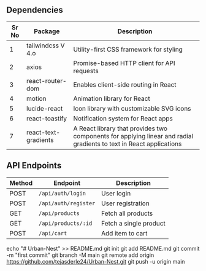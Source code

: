 


## Dependencies

| Sr No | Package             | Description                                      |
|------|---------------------|--------------------------------------------------|
| 1    | tailwindcss V 4.o        | Utility-first CSS framework for styling         |
| 2    | axios              | Promise-based HTTP client for API requests      |
| 3    | react-router-dom   | Enables client-side routing in React            |
| 4    | motion      | Animation library for React                     |
| 5    | lucide-react       | Icon library with customizable SVG icons        |
| 6    | react-toastify     | Notification system for React apps              |
| 7    | react-text-gradients    | A React library that provides two components for applying linear and radial gradients to text in React applications              |



## API Endpoints

| Method | Endpoint          | Description                   |
|--------|------------------|------------------------------|
| POST   | `/api/auth/login`  | User login                  |
| POST   | `/api/auth/register` | User registration          |
| GET    | `/api/products`   | Fetch all products          |
| GET    | `/api/products/:id` | Fetch a single product     |
| POST   | `/api/cart`       | Add item to cart            |



echo "# Urban-Nest" >> README.md
git init
git add README.md
git commit -m "first commit"
git branch -M main
git remote add origin https://github.com/tejasderle24/Urban-Nest.git
git push -u origin main